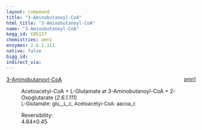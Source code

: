```yaml
---
layout: compound
title: "3-Aminobutanoyl-CoA"
html_title: "3-Aminobutanoyl-CoA"
name: "3-Aminobutanoyl-CoA"
kegg_id: C05117
chemistries: amn1
enzymes: 2.6.1.111
native: false
bigg_id:
indirect_via:
---
```

<dl><dt class='rs-product'><a href='{{ site.url }}{{ site.baseurl }}/compounds/C05117' class='link-dark' data-bs-toggle='tooltip' data-bs-html='true' data-bs-title='KEGG: C05117'>3-Aminobutanoyl-CoA</a><span style='float: right; max-width: 40%'><a href='{{ site.url }}{{ site.baseurl }}/chemistries/amn1' class='link-dark opacity-50' style='font-size: small; word-wrap: anywhere;'>amn1</a></span></dt><dd><p>Acetoacetyl-CoA + L-Glutamate &#8644; 3-Aminobutanoyl-CoA + 2-Oxoglutarate (<i>2.6.1.111</i>)<br /><span style='font-size: small;'><span data-bs-toggle='tooltip' data-bs-html='true' data-bs-title='KEGG: C00025'>L-Glutamate</span>: glu__L_c, <span data-bs-toggle='tooltip' data-bs-html='true' data-bs-title='KEGG: C00332'>Acetoacetyl-CoA</span>: aacoa_c</span><br /><div class="reversibility_info">Reversibility: <div class="progress"><div class="progress-bar bg-success" role="progressbar" style="width: 0%" aria-valuenow="0" aria-valuemin="0" aria-valuemax="100"></div></div><span>4.84&plusmn;0.45</span><div class="progress"><div class="progress-bar bg-danger" role="progressbar" style="width: 48.45%" aria-valuenow="4.8445681616735135" aria-valuemin="0" aria-valuemax="10"></div><div class="progress-bar bg-warning" role="progressbar" style="width: 4.55%" aria-valuenow="4.8445681616735135" aria-valuemin="0" aria-valuemax="10"></div></div></div></p><dl></dl></dd></dl>